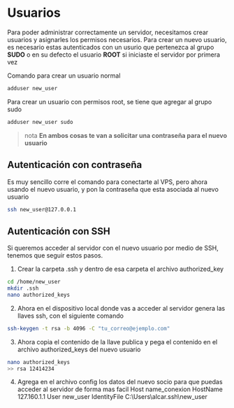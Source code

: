 # Usuarios

Para poder administrar correctamente un servidor, necesitamos crear usuarios y asignarles los permisos necesarios.
Para crear un nuevo usuario, es necesario estas autenticados con un usurio que pertenezca al grupo **SUDO** o en su defecto el usuario **ROOT** si iniciaste el servidor por primera vez


Comando para crear un usuario normal
```bash
adduser new_user
```

Para crear un usuario con permisos root, se tiene que agregar al grupo sudo
```bash
adduser new_user sudo
```
> nota **En ambos cosas te van a solicitar una contraseña para el nuevo usuario**


## Autenticación con contraseña

Es muy sencillo corre el comando para conectarte al VPS, pero ahora usando el nuevo usuario, y pon la contraseña que esta
asociada al nuevo usuario
```bash
ssh new_user@127.0.0.1
```

## Autenticación con SSH

Si queremos acceder al servidor con el nuevo usuario por medio de SSH, tenemos que seguir estos pasos.

1. Crear la carpeta .ssh y dentro de esa carpeta el archivo authorized_key
```bash
cd /home/new_user
mkdir .ssh
nano authorized_keys 
```

2. Ahora en el dispositivo local donde vas a acceder al servidor genera las llaves ssh, con el siguiente comando
```bash
ssh-keygen -t rsa -b 4096 -C "tu_correo@ejemplo.com"
```

3. Ahora copia el contenido de la llave publica y pega el contenido en el archivo authorized_keys del nuevo usuario
```bash
nano authorized_keys
>> rsa 12414234
```

4. Agrega en el archivo config los datos del nuevo socio para que puedas acceder al servidor de forma mas facil
Host name_conexion
    HostName 127.160.1.1
    User new_user
    IdentityFile C:\Users\alcar\.ssh\new_user